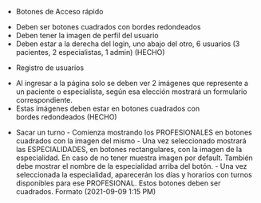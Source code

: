 * Botones de Acceso rápido
- Deben ser botones cuadrados con bordes redondeados
- Deben tener la imagen de perfil del usuario
- Deben estar a la derecha del login, uno abajo del otro, 6 usuarios (3 pacientes, 2 especialistas, 1 admin) (HECHO)

* Registro de usuarios
- Al ingresar a la página solo se deben ver 2 imágenes que represente a un paciente o especialista, según esa elección mostrará un formulario correspondiente.
- Estas imágenes deben estar en botones cuadrados con bordes redondeados (HECHO)

* Sacar un turno - Comienza mostrando los PROFESIONALES en botones cuadrados con la imagen del mismo - Una vez seleccionado mostrará las ESPECIALIDADES, en botones rectangulares, con la imagen de la especialidad. En caso de no tener muestra imagen por default. También debe mostrar el nombre de la especialidad arriba del botón. - Una vez seleccionada la especialidad, aparecerán los días y horarios con turnos disponibles para ese PROFESIONAL. Estos botones deben ser cuadrados. Formato (2021-09-09 1:15 PM)